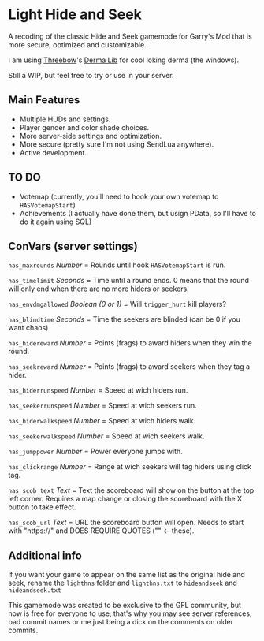 # Light Hide and Seek

A recoding of the classic Hide and Seek gamemode for Garry's Mod that is more secure, optimized and customizable.

I am using [Threebow](https://www.threebow.com/)'s [Derma Lib](https://threebow.gitbooks.io/tdlib/) for cool loking derma (the windows).

Still a WIP, but feel free to try or use in your server.

## Main Features

* Multiple HUDs and settings.
* Player gender and color shade choices.
* More server-side settings and optimization.
* More secure (pretty sure I'm not using SendLua anywhere).
* Active development.

## TO DO
* Votemap (currently, you'll need to hook your own votemap to `HASVotemapStart`)
* Achievements (I actually have done them, but usign PData, so I'll have to do it again using SQL)

## ConVars (server settings)

`has_maxrounds`  *Number* = Rounds until hook `HASVotemapStart` is run.

`has_timelimit` *Seconds* = Time until a round ends. 0 means that the round will only end when there are no more hiders or seekers.

`has_envdmgallowed` *Boolean (0 or 1)* = Will `trigger_hurt` kill players?

`has_blindtime` *Seconds* = Time the seekers are blinded (can be 0 if you want chaos)

`has_hidereward` *Number* = Points (frags) to award hiders when they win the round.

`has_seekreward` *Number* = Points (frags) to award seekers when they tag a hider.

`has_hiderrunspeed` *Number* = Speed at wich hiders run.

`has_seekerrunspeed` *Number* = Speed at wich seekers run.

`has_hiderwalkspeed` *Number* = Speed at wich hiders walk.

`has_seekerwalkspeed` *Number* = Speed at wich seekers walk.

`has_jumppower` *Number* = Power everyone jumps with.

`has_clickrange` *Number* = Range at wich seekers will tag hiders using click tag.

`has_scob_text` *Text* = Text the scoreboard will show on the button at the top left corner. Requires a map change or closing the scoreboard with the X button to take effect.

`has_scob_url` *Text* = URL the scoreboard button will open. Needs to start with "https://" and DOES REQUIRE QUOTES ("" <- these).

## Additional info

If you want your game to appear on the same list as the original hide and seek, rename the `lighthns` folder and `lighthns.txt` to `hideandseek` and `hideandseek.txt`

This gamemode was created to be exclusive to the GFL community, but now is free for everyone to use, that's why you may see server references, bad commit names or me just being a dick on the comments on older commits.
